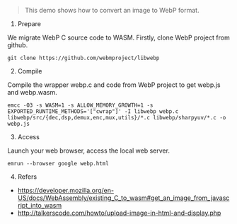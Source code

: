 > This demo shows how to convert an image to WebP format.

1. Prepare

We migrate WebP C source code to WASM. Firstly, clone WebP project from github.
```shell
git clone https://github.com/webmproject/libwebp
```
2. Compile

Compile the wrapper webp.c and code from WebP project to get webp.js and webp.wasm.
```shell
emcc -O3 -s WASM=1 -s ALLOW_MEMORY_GROWTH=1 -s EXPORTED_RUNTIME_METHODS='["cwrap"]' -I libwebp webp.c libwebp/src/{dec,dsp,demux,enc,mux,utils}/*.c libwebp/sharpyuv/*.c -o webp.js
```

3. Access

Launch your web browser, access the local web server.
```shell
emrun --browser google webp.html
```

4. Refers
- https://developer.mozilla.org/en-US/docs/WebAssembly/existing_C_to_wasm#get_an_image_from_javascript_into_wasm
- http://talkerscode.com/howto/upload-image-in-html-and-display.php